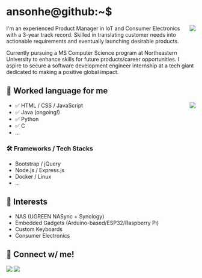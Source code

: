 # ansonhe@github:~$

<img align="right" src="https://github-readme-stats.vercel.app/api?username=ansonhe97&show_icons=true&count_private=true&theme=jolly&icon_color=5CBDD8&bg_color=15,123175,5B2749,777777&hide_border=true&include_all_commits=true">

I'm an experienced Product Manager in IoT and Consumer Electronics with a 3-year track record. Skilled in translating customer needs into actionable requirements and eventually launching desirable products.

Currently pursuing a MS Computer Science program at Northeastern University to enhance skills for future products/career opportunities. I aspire to secure a software development engineer internship at a tech giant dedicated to making a positive global impact.

## 💬 Worked language for me

<img align="right" src="https://github-readme-stats.vercel.app/api/top-langs/?username=ansonhe97&layout=compact&theme=jolly&icon_color=5CBDD8&bg_color=15,123175,5B2749,777777&hide_border=true">

- ✅ HTML / CSS / JavaScript
- ✅ Java (ongoing!)
- ✅ Python
- ✅ C
- ...

### 🛠 Frameworks / Tech Stacks

- Bootstrap / jQuery
- Node.js / Express.js
- Docker / Linux
- ...

## 🤑 Interests

- NAS (UGREEN NASync + Synology)
- Embedded Gadgets (Arduino-based/ESP32/Raspberry Pi)
- Custom Keyboards
- Consumer Electronics

## 📨 Connect w/ me!

<a href="https://www.linkedin.com/in/anson-he-5b3960131/"><img src="https://img.shields.io/badge/linkedin-%230077B5.svg?&style=for-the-badge&logo=linkedin&logoColor=white" /></a>
<a href="mailto:ansonhe1997@gmail.com"><img src="https://img.shields.io/badge/Gmail-D14836?style=for-the-badge&logo=gmail&logoColor=white" /></a>
